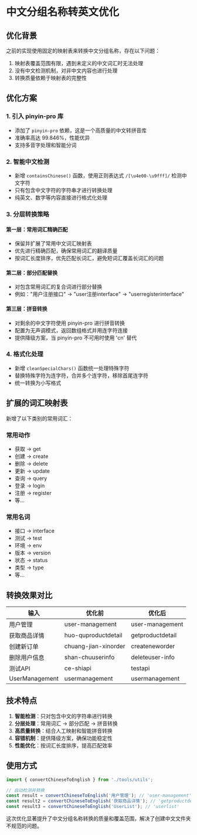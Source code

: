 # 中文分组名称转英文优化

## 优化背景

之前的实现使用固定的映射表来转换中文分组名称，存在以下问题：
1. 映射表覆盖范围有限，遇到未定义的中文词汇时无法处理
2. 没有中文检测机制，对非中文内容也进行处理
3. 转换质量依赖于映射表的完整性

## 优化方案

### 1. 引入 pinyin-pro 库
- 添加了 `pinyin-pro` 依赖，这是一个高质量的中文转拼音库
- 准确率高达 99.846%，性能优异
- 支持多音字处理和智能分词

### 2. 智能中文检测
- 新增 `containsChinese()` 函数，使用正则表达式 `/[\u4e00-\u9fff]/` 检测中文字符
- 只有包含中文字符的字符串才进行转换处理
- 纯英文、数字等内容直接进行格式化处理

### 3. 分层转换策略

#### 第一层：常用词汇精确匹配
- 保留并扩展了常用中文词汇映射表
- 优先进行精确匹配，确保常用词汇的翻译质量
- 按词汇长度排序，优先匹配长词汇，避免短词汇覆盖长词汇的问题

#### 第二层：部分匹配替换
- 对包含常用词汇的复合词进行部分替换
- 例如："用户注册接口" → "user注册interface" → "userregisterinterface"

#### 第三层：拼音转换
- 对剩余的中文字符使用 pinyin-pro 进行拼音转换
- 配置为无声调模式，返回数组格式并用连字符连接
- 提供降级方案，当 pinyin-pro 不可用时使用 'cn' 替代

### 4. 格式化处理
- 新增 `cleanSpecialChars()` 函数统一处理特殊字符
- 替换特殊字符为连字符，合并多个连字符，移除首尾连字符
- 统一转换为小写格式

## 扩展的词汇映射表

新增了以下类别的常用词汇：

### 常用动作
- 获取 → get
- 创建 → create  
- 删除 → delete
- 更新 → update
- 查询 → query
- 登录 → login
- 注册 → register
- 等...

### 常用名词
- 接口 → interface
- 测试 → test
- 环境 → env
- 版本 → version
- 状态 → status
- 类型 → type
- 等...

## 转换效果对比

| 输入 | 优化前 | 优化后 |
|------|--------|--------|
| 用户管理 | user-management | user-management |
| 获取商品详情 | huo-quproductdetail | getproductdetail |
| 创建新订单 | chuang-jian-xinorder | createneworder |
| 删除用户信息 | shan-chuuserinfo | deleteuser-info |
| 测试API | ce-shiapi | testapi |
| UserManagement | usermanagement | usermanagement |

## 技术特点

1. **智能检测**：只对包含中文的字符串进行转换
2. **分层处理**：常用词汇 → 部分匹配 → 拼音转换
3. **高质量转换**：结合人工映射和智能拼音转换
4. **容错机制**：提供降级方案，确保功能稳定性
5. **性能优化**：按词汇长度排序，提高匹配效率

## 使用方式

```typescript
import { convertChineseToEnglish } from './tools/utils';

// 自动检测并转换
const result = convertChineseToEnglish('用户管理'); // 'user-management'
const result2 = convertChineseToEnglish('获取商品详情'); // 'getproductdetail'
const result3 = convertChineseToEnglish('UserList'); // 'userlist'
```

这次优化显著提升了中文分组名称转换的质量和覆盖范围，解决了创建中文文件夹不规范的问题。
